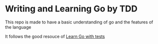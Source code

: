 # Writing and Learning Go by TDD

This repo is made to have a basic understanding of go and the features of the language

It follows the good resouce of [Learn Go with tests](https://quii.gitbook.io/learn-go-with-tests/go-fundamentals/hello-world#declaring-variables)
